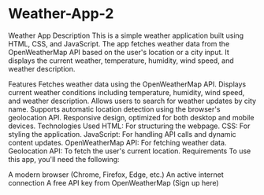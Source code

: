 # Weather-App-2

Weather App
Description
This is a simple weather application built using HTML, CSS, and JavaScript. The app fetches weather data from the OpenWeatherMap API based on the user's location or a city input. It displays the current weather, temperature, humidity, wind speed, and weather description.

Features
Fetches weather data using the OpenWeatherMap API.
Displays current weather conditions including temperature, humidity, wind speed, and weather description.
Allows users to search for weather updates by city name.
Supports automatic location detection using the browser's geolocation API.
Responsive design, optimized for both desktop and mobile devices.
Technologies Used
HTML: For structuring the webpage.
CSS: For styling the application.
JavaScript: For handling API calls and dynamic content updates.
OpenWeatherMap API: For fetching weather data.
Geolocation API: To fetch the user's current location.
Requirements
To use this app, you'll need the following:

A modern browser (Chrome, Firefox, Edge, etc.)
An active internet connection
A free API key from OpenWeatherMap (Sign up here)
